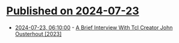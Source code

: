 # [Published on 2024-07-23](index.md)

* [2024-07-23, 06:10:00](https://soylentnews.org/article.pl?sid=24/07/22/1221204&from=rss) - [A Brief Interview With Tcl Creator John Ousterhout [2023]](https://soylentnews.org/article.pl?sid=24/07/22/1221204&from=rss)
